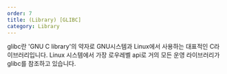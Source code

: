 ```yaml
---   
order: 7   
title: (Library) [GLIBC]   
category: Library   
---   
```

   
glibc란 'GNU C library'의 약자로 GNU시스템과 Linux에서 사용하는 대표적인 C라이브러리입니다. Linux 시스템에서 가장 로우레벨 api로 거의 모든 운영 라이브러리가 glibc를 참조하고 있습니다.   
   
